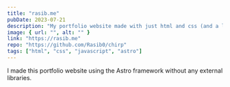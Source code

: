 ```yaml
---
title: "rasib.me"
pubDate: 2023-07-21
description: "My portfolio website made with just html and css (and a little bit of vanilla javascript)"
image: { url: "", alt: "" }
link: "https://rasib.me"
repo: "https://github.com/Rasib0/chirp"
tags: ["html", "css", "javascript", "astro"]
---
```


I made this portfolio website using the Astro framework without any external libraries.
